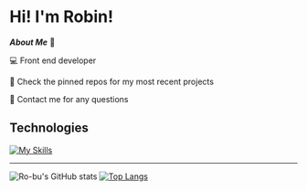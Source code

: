 # Hi! I'm Robin!

***About Me*** :loudspeaker:

:computer: Front end developer

:round_pushpin: Check the pinned repos for my most recent projects

:page_with_curl: Contact me for any questions



## Technologies

[![My Skills](https://skills.thijs.gg/icons?i=js,html,css,react)](https://skills.thijs.gg)


----

![Ro-bu's GitHub stats](https://github-readme-stats.vercel.app/api?username=Ro-bu&hide=prs,issues,contribs&theme=graywhite&show_icons=true)
[![Top Langs](https://github-readme-stats.vercel.app/api/top-langs/?username=Ro-bu&theme=graywhite&layout=compact)](https://github.com/anuraghazra/github-readme-stats)
